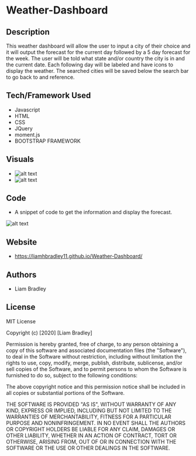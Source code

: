 # Weather-Dashboard

## **Description**

This weather dashboard will allow the user to input a city of their choice and it will output the forecast for the current day followed by a 5 day forecast for the week.  The user will be told what state and/or country the city is in and the current date.  Each following day will be labeled and have icons to display the weather.  The searched cities will be saved below the search bar to go back to and reference.

## **Tech/Framework Used**

* Javascript
* HTML
* CSS
* JQuery
* moment.js
* BOOTSTRAP FRAMEWORK

## **Visuals**
* ![alt text](https://i.paste.pics/e07ae3ad544b67985b08a53c9de6ad1b.png)
* ![alt text](https://i.paste.pics/5395d6c3f3a6960f4e069d78198ce867.png)

## **Code**
* A snippet of code to get the information and display the forecast.

![alt text](https://i.paste.pics/b304c98be5e7ae82ff8f9a08a88d318d.png)


## **Website**

*  https://liamhbradley11.github.io/Weather-Dashboard/

## **Authors**

* Liam Bradley

## **License** 

MIT License

Copyright (c) [2020] [Liam Bradley]

Permission is hereby granted, free of charge, to any person obtaining a copy
of this software and associated documentation files (the "Software"), to deal
in the Software without restriction, including without limitation the rights
to use, copy, modify, merge, publish, distribute, sublicense, and/or sell
copies of the Software, and to permit persons to whom the Software is
furnished to do so, subject to the following conditions:

The above copyright notice and this permission notice shall be included in all
copies or substantial portions of the Software.

THE SOFTWARE IS PROVIDED "AS IS", WITHOUT WARRANTY OF ANY KIND, EXPRESS OR
IMPLIED, INCLUDING BUT NOT LIMITED TO THE WARRANTIES OF MERCHANTABILITY,
FITNESS FOR A PARTICULAR PURPOSE AND NONINFRINGEMENT. IN NO EVENT SHALL THE
AUTHORS OR COPYRIGHT HOLDERS BE LIABLE FOR ANY CLAIM, DAMAGES OR OTHER
LIABILITY, WHETHER IN AN ACTION OF CONTRACT, TORT OR OTHERWISE, ARISING FROM,
OUT OF OR IN CONNECTION WITH THE SOFTWARE OR THE USE OR OTHER DEALINGS IN THE
SOFTWARE.